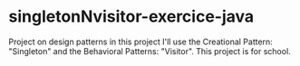 # singletonNvisitor-exercice-java
Project on design patterns in this project I'll use the Creational Pattern: "Singleton" and the Behavioral Patterns: "Visitor". This project is for school.
